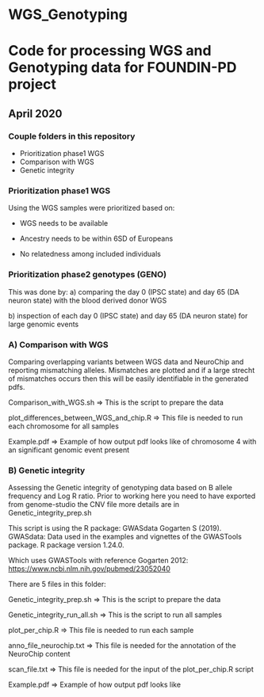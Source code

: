 # WGS_Genotyping
# Code for processing WGS and Genotyping data for FOUNDIN-PD project

## April 2020

### Couple folders in this repository

- Prioritization phase1 WGS
- Comparison with WGS
- Genetic integrity

### Prioritization phase1 WGS
Using the WGS samples were prioritized based on:

- WGS needs to be available

- Ancestry needs to be within 6SD of Europeans

- No relatedness among included individuals


### Prioritization phase2 genotypes (GENO)
This was done by:
a) comparing the day 0 (IPSC state) and day 65 (DA neuron state) with the blood derived donor WGS

b) inspection of each day 0 (IPSC state) and day 65 (DA neuron state) for large genomic events


### A) Comparison with WGS
Comparing overlapping variants between WGS data and NeuroChip and reporting mismatching alleles. Mismatches are plotted and if a large strecht of mismatches occurs then this will be easily identifiable in the generated pdfs.

Comparison_with_WGS.sh => This is the script to prepare the data

plot_differences_between_WGS_and_chip.R => This file is needed to run each chromosome for all samples

Example.pdf => Example of how output pdf looks like of chromosome 4 with an significant genomic event present

### B) Genetic integrity
Assessing the Genetic integrity of genotyping data based on B allele frequency and Log R ratio.
Prior to working here you need to have exported from genome-studio the CNV file more details are in Genetic_integrity_prep.sh

This script is using the R package: GWASdata 
Gogarten S (2019). GWASdata: Data used in the examples and vignettes of the GWASTools package. R package version 1.24.0.

Which uses GWASTools with reference Gogarten 2012: https://www.ncbi.nlm.nih.gov/pubmed/23052040

There are 5 files in this folder:

Genetic_integrity_prep.sh => This is the script to prepare the data

Genetic_integrity_run_all.sh => This is the script to run all samples

plot_per_chip.R => This file is needed to run each sample

anno_file_neurochip.txt => This file is needed for the annotation of the NeuroChip content

scan_file.txt => This file is needed for the input of the plot_per_chip.R script

Example.pdf => Example of how output pdf looks like


